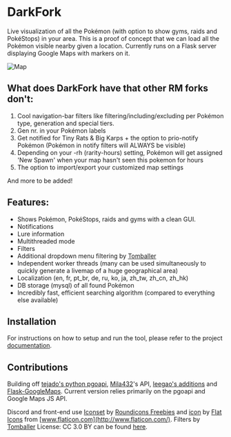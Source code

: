  
# DarkFork

Live visualization of all the Pokémon (with option to show gyms, raids and PokéStops) in your area. This is a proof of concept that we can load all the Pokémon visible nearby given a location. Currently runs on a Flask server displaying Google Maps with markers on it.

![Map](https://github.com/darkelement1987/DarkFork/blob/MIX_MEWTWO/static/Rocketmap.png)

## What does DarkFork have that other RM forks don't:

1. Cool navigation-bar filters like filtering/including/excluding per Pokémon type, generation and special tiers.
2. Gen nr. in your Pokémon labels
3. Get notified for Tiny Rats & Big Karps + the option to prio-notify Pokémon (Pokémon in notify filters will ALWAYS be visible)
4. Depending on your -rh (rarity-hours) setting, Pokémon  will get assigned 'New Spawn' when your map hasn't seen this pokemon for <rh-setting> hours
5. The option to import/export your customized map settings

And more to be added!

## Features:

* Shows Pokémon, PokéStops, raids and gyms with a clean GUI.
* Notifications
* Lure information
* Multithreaded mode
* Filters
* Additional dropdown menu filtering by [Tomballer](https://github.com/tomballgithub/RocketMap)
* Independent worker threads (many can be used simultaneously to quickly generate a livemap of a huge geographical area)
* Localization (en, fr, pt_br, de, ru, ko, ja, zh_tw, zh_cn, zh_hk)
* DB storage (mysql) of all found Pokémon
* Incredibly fast, efficient searching algorithm (compared to everything else available)

## Installation

For instructions on how to setup and run the tool, please refer to the project [documentation](https://rocketmap.readthedocs.io).

## Contributions

Building off [tejado's python pgoapi](https://github.com/tejado/pgoapi), [Mila432](https://github.com/Mila432/Pokemon_Go_API)'s API, [leegao's additions](https://github.com/leegao/pokemongo-api-demo/tree/simulation) and [Flask-GoogleMaps](https://github.com/rochacbruno/Flask-GoogleMaps). Current version relies primarily on the pgoapi and Google Maps JS API.

Discord and front-end use [Iconset](http://www.flaticon.com/packs/packs/pokemon-go/) by [Roundicons Freebies](http://www.flaticon.com/authors/roundicons-freebies/) and [icon](http://www.flaticon.com/free-icon/rocket_178158) by [Flat Icons](http://flat-icons.com/) from [www.flaticon.com](http://www.flaticon.com/). Filters by [Tomballer](https://github.com/tomballgithub/RocketMap) License: CC 3.0 BY can be found [here](http://creativecommons.org/licenses/by/3.0/). 
